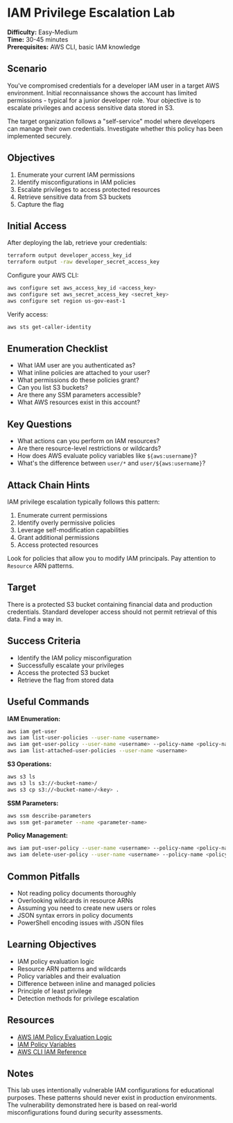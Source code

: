 # IAM Privilege Escalation Lab

**Difficulty:** Easy-Medium  
**Time:** 30-45 minutes  
**Prerequisites:** AWS CLI, basic IAM knowledge

## Scenario

You've compromised credentials for a developer IAM user in a target AWS environment. Initial reconnaissance shows the account has limited permissions - typical for a junior developer role. Your objective is to escalate privileges and access sensitive data stored in S3.

The target organization follows a "self-service" model where developers can manage their own credentials. Investigate whether this policy has been implemented securely.

## Objectives

1. Enumerate your current IAM permissions
2. Identify misconfigurations in IAM policies
3. Escalate privileges to access protected resources
4. Retrieve sensitive data from S3 buckets
5. Capture the flag

## Initial Access

After deploying the lab, retrieve your credentials:

```bash
terraform output developer_access_key_id
terraform output -raw developer_secret_access_key
```

Configure your AWS CLI:

```bash
aws configure set aws_access_key_id <access_key>
aws configure set aws_secret_access_key <secret_key>
aws configure set region us-gov-east-1
```

Verify access:
```bash
aws sts get-caller-identity
```

## Enumeration Checklist

- What IAM user are you authenticated as?
- What inline policies are attached to your user?
- What permissions do these policies grant?
- Can you list S3 buckets?
- Are there any SSM parameters accessible?
- What AWS resources exist in this account?

## Key Questions

- What actions can you perform on IAM resources?
- Are there resource-level restrictions or wildcards?
- How does AWS evaluate policy variables like `${aws:username}`?
- What's the difference between `user/*` and `user/${aws:username}`?

## Attack Chain Hints

IAM privilege escalation typically follows this pattern:
1. Enumerate current permissions
2. Identify overly permissive policies
3. Leverage self-modification capabilities
4. Grant additional permissions
5. Access protected resources

Look for policies that allow you to modify IAM principals. Pay attention to `Resource` ARN patterns.

## Target

There is a protected S3 bucket containing financial data and production credentials. Standard developer access should not permit retrieval of this data. Find a way in.

## Success Criteria

- Identify the IAM policy misconfiguration
- Successfully escalate your privileges
- Access the protected S3 bucket
- Retrieve the flag from stored data

## Useful Commands

**IAM Enumeration:**
```bash
aws iam get-user
aws iam list-user-policies --user-name <username>
aws iam get-user-policy --user-name <username> --policy-name <policy-name>
aws iam list-attached-user-policies --user-name <username>
```

**S3 Operations:**
```bash
aws s3 ls
aws s3 ls s3://<bucket-name>/
aws s3 cp s3://<bucket-name>/<key> .
```

**SSM Parameters:**
```bash
aws ssm describe-parameters
aws ssm get-parameter --name <parameter-name>
```

**Policy Management:**
```bash
aws iam put-user-policy --user-name <username> --policy-name <policy-name> --policy-document file://policy.json
aws iam delete-user-policy --user-name <username> --policy-name <policy-name>
```

## Common Pitfalls

- Not reading policy documents thoroughly
- Overlooking wildcards in resource ARNs
- Assuming you need to create new users or roles
- JSON syntax errors in policy documents
- PowerShell encoding issues with JSON files

## Learning Objectives

- IAM policy evaluation logic
- Resource ARN patterns and wildcards
- Policy variables and their evaluation
- Difference between inline and managed policies
- Principle of least privilege
- Detection methods for privilege escalation

## Resources

- [AWS IAM Policy Evaluation Logic](https://docs.aws.amazon.com/IAM/latest/UserGuide/reference_policies_evaluation-logic.html)
- [IAM Policy Variables](https://docs.aws.amazon.com/IAM/latest/UserGuide/reference_policies_variables.html)
- [AWS CLI IAM Reference](https://docs.aws.amazon.com/cli/latest/reference/iam/)

## Notes

This lab uses intentionally vulnerable IAM configurations for educational purposes. These patterns should never exist in production environments. The vulnerability demonstrated here is based on real-world misconfigurations found during security assessments.